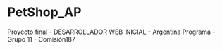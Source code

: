 # PetShop_AP
 Proyecto final - DESARROLLADOR WEB INICIAL - Argentina Programa - Grupo 11 - Comisión187
